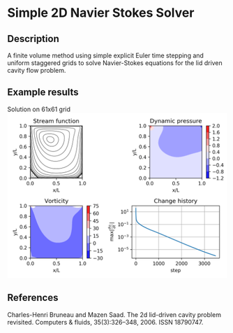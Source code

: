 # Simple 2D Navier Stokes Solver

## Description

A finite volume method using simple explicit Euler time stepping and uniform staggered grids to solve Navier-Stokes equations for the lid driven cavity flow problem.

## Example results

Solution on 61x61 grid
![Example output](https://github.com/spietz/2DNSSolver/blob/master/output_re100.png)

## References

Charles-Henri Bruneau and Mazen Saad. The 2d lid-driven cavity problem revisited.
Computers & fluids, 35(3):326–348, 2006. ISSN 18790747.
